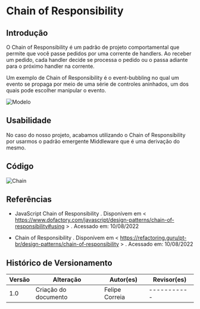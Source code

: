 # Chain of Responsibility

## Introdução

O Chain of Responsibility é um padrão de projeto comportamental que permite que você passe pedidos por uma corrente de handlers. Ao receber um pedido, cada handler decide se processa o pedido ou o passa adiante para o próximo handler na corrente.

Um exemplo de Chain of Responsibility é o event-bubbling no qual um evento se propaga por meio de uma série de controles aninhados, um dos quais pode escolher manipular o evento.

![Modelo](/2022_1_G5_SerFit/docs/assets/chain_of_responsibility/chain2.png)

## Usabilidade

No caso do nosso projeto, acabamos utilizando o Chain of Responsibility por usarmos o padrão emergente Middleware que é uma derivação do mesmo.

## Código

![Chain](/2022_1_G5_SerFit/docs/assets/chain_of_responsibility/chain.png)

## Referências

- JavaScript Chain of Responsibility . Disponívem em < <https://www.dofactory.com/javascript/design-patterns/chain-of-responsibility#using> > . Acessado em: 10/08/2022

- Chain of Responsibility . Disponívem em < <https://refactoring.guru/pt-br/design-patterns/chain-of-responsibility> > . Acessado em: 10/08/2022

## Histórico de Versionamento

| Versão | Alteração            | Autor(es)      | Revisor(es) |
| ------ | -------------------- | -------------- | ----------- |
| 1.0    | Criação do documento | Felipe Correia | ----------- |
